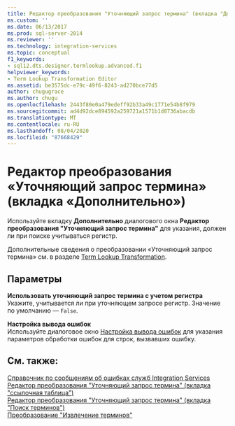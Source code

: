 ```yaml
---
title: Редактор преобразования "Уточняющий запрос термина" (вкладка "Дополнительно") | Документация Майкрософт
ms.custom: ''
ms.date: 06/13/2017
ms.prod: sql-server-2014
ms.reviewer: ''
ms.technology: integration-services
ms.topic: conceptual
f1_keywords:
- sql12.dts.designer.termlookup.advanced.f1
helpviewer_keywords:
- Term Lookup Transformation Editor
ms.assetid: be3575dc-e79c-49f6-8243-ad270bce77d5
author: chugugrace
ms.author: chugu
ms.openlocfilehash: 2443f80e0a479edeff92b33a49c1771e54b8f979
ms.sourcegitcommit: ad4d92dce894592a259721a1571b1d8736abacdb
ms.translationtype: MT
ms.contentlocale: ru-RU
ms.lasthandoff: 08/04/2020
ms.locfileid: "87668429"
---
```

# <a name="term-lookup-transformation-editor-advanced-tab"></a>Редактор преобразования «Уточняющий запрос термина» (вкладка «Дополнительно»)
  Используйте вкладку **Дополнительно** диалогового окна **Редактор преобразования "Уточняющий запрос термина"** для указания, должен ли при поиске учитываться регистр.  
  
 Дополнительные сведения о преобразовании «Уточняющий запрос термина» см. в разделе [Term Lookup Transformation](data-flow/transformations/lookup-transformation.md).  
  
## <a name="options"></a>Параметры  
 **Использовать уточняющий запрос термина с учетом регистра**  
 Укажите, учитывается ли при уточняющем запросе регистр. Значение по умолчанию — `False`.  
  
 **Настройка вывода ошибок**  
 Используйте диалоговое окно [Настройка вывода ошибок](../../2014/integration-services/configure-error-output.md) для указания параметров обработки ошибок для строк, вызвавших ошибку.  
  
## <a name="see-also"></a>См. также:  
 [Справочник по сообщениям об ошибках служб Integration Services](../../2014/integration-services/integration-services-error-and-message-reference.md)   
 [Редактор преобразования "Уточняющий запрос термина" &#40;вкладка "ссылочная таблица"&#41;](../../2014/integration-services/term-lookup-transformation-editor-reference-table-tab.md)   
 [Редактор преобразования "Уточняющий запрос термина" &#40;вкладка "Поиск терминов"&#41;](../../2014/integration-services/term-lookup-transformation-editor-term-lookup-tab.md)   
 [Преобразование "Извлечение терминов"](data-flow/transformations/term-extraction-transformation.md)  
  
  
